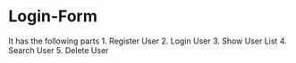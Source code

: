 # Login-Form
It has the following parts
    1. Register User
    2. Login User
    3. Show User List
    4. Search User
    5. Delete User
